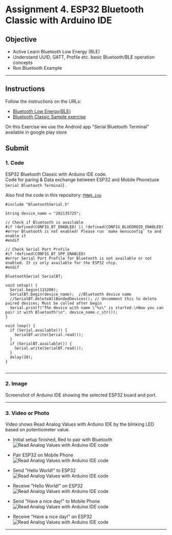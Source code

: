 # Assignment 4. ESP32 Bluetooth Classic with Arduino IDE

## Objective

- Active Learn Bluetooth Low Energy (BLE)
- Understand UUID, GATT, Profile etc. basic Bluetooth/BLE operation concepts
- Run Bluetooth Example

---

## Instructions

Follow the instructions on the URLs:

- [Bluetooth Low Energy(BLE)](https://randomnerdtutorials.com/esp32-bluetooth-low-energy-ble-arduino-ide/)
- [Bluetooth Classic Sample exercise](https://randomnerdtutorials.com/esp32-bluetooth-classic-arduino-ide/)

On this Exercise we use the Android app "Serial Bluetooth Terminal" available in google play store

## Submit

### 1. Code

ESP32 Bluetooth Classic with Arduino IDE code.<br>
Code for paring & Data exchange between ESP32 and Mobile Phone(use `Serial Bluetooth Terminal`) .

Also find the code in this repository: [`PHW4.ino`](./PHW4.ino)

```
#include "BluetoothSerial.h"

String device_name = "202135725";

// Check if Bluetooth is available
#if !defined(CONFIG_BT_ENABLED) || !defined(CONFIG_BLUEDROID_ENABLED)
#error Bluetooth is not enabled! Please run `make menuconfig` to and enable it
#endif

// Check Serial Port Profile
#if !defined(CONFIG_BT_SPP_ENABLED)
#error Serial Port Profile for Bluetooth is not available or not enabled. It is only available for the ESP32 chip.
#endif

BluetoothSerial SerialBT;

void setup() {
  Serial.begin(115200);
  SerialBT.begin(device_name);  //Bluetooth device name
  //SerialBT.deleteAllBondedDevices(); // Uncomment this to delete paired devices; Must be called after begin
  Serial.printf("The device with name \"%s\" is started.\nNow you can pair it with Bluetooth!\n", device_name.c_str());
}

void loop() {
  if (Serial.available()) {
    SerialBT.write(Serial.read());
  }
  if (SerialBT.available()) {
    Serial.write(SerialBT.read());
  }
  delay(20);
}


```

---

### 2. Image

Screenshot of Arduino IDE showing the selected ESP32 board and port.

---

### 3. Video or Photo

Video shows Read Analog Values with Arduino IDE by the blinking LED based on potentiometer value.

- Initial setup finished, Red to pair with Bluetooth
  ![Read Analog Values with Arduino IDE code](./result/HW4_result0.png)

- Pair ESP32 on Mobile Phone
  ![Read Analog Values with Arduino IDE code](./result/HW4_result1.jpg)

- Send "Hello World!" to ESP32
  ![Read Analog Values with Arduino IDE code](./result/HW4_result2.jpg)
- Receive "Hello World!" on ESP32
  ![Read Analog Values with Arduino IDE code](./result/HW4_result3.png)

- Send "Have a nice day!" to Mobile Phone
  ![Read Analog Values with Arduino IDE code](./result/HW4_result4.png)
- Receive "Have a nice day!" on ESP32
  ![Read Analog Values with Arduino IDE code](./result/HW4_result5.png)

---
